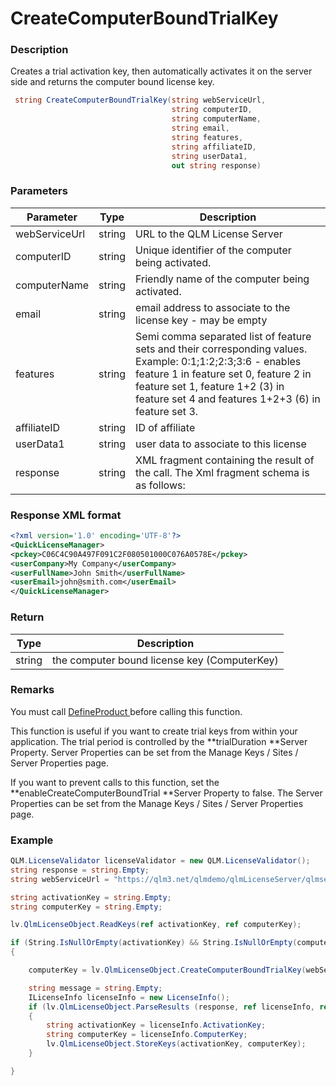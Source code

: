 # CreateComputerBoundTrialKey

### Description

Creates a trial activation key, then automatically activates it on the server side and returns the computer bound license key.

```csharp
 string CreateComputerBoundTrialKey(string webServiceUrl, 
                                    string computerID, 
                                    string computerName, 
                                    string email, 
                                    string features, 
                                    string affiliateID, 
                                    string userData1, 
                                    out string response)


```

### Parameters

| Parameter     |  Type  | Description                                                                                                                                                                                                                                    |
| ------------- | :----: | ---------------------------------------------------------------------------------------------------------------------------------------------------------------------------------------------------------------------------------------------- |
| webServiceUrl | string | URL to the QLM License Server                                                                                                                                                                                                                  |
| computerID    | string | Unique identifier of the computer being activated.                                                                                                                                                                                             |
| computerName  | string | Friendly name of the computer being activated.                                                                                                                                                                                                 |
| email         | string | email address to associate to the license key - may be empty                                                                                                                                                                                   |
| features      | string | Semi comma separated list of feature sets and their corresponding values. Example: 0:1;1:2;2:3;3:6 - enables feature 1 in feature set 0, feature 2 in feature set 1, feature 1+2 (3) in feature set 4 and features 1+2+3 (6) in feature set 3. |
| affiliateID   | string | ID of affiliate                                                                                                                                                                                                                                |
| userData1     | string | user data to associate to this license                                                                                                                                                                                                         |
| response      | string | XML fragment containing the result of the call. The Xml fragment schema is as follows:                                                                                                                                                         |

### Response XML format

```xml
<?xml version='1.0' encoding='UTF-8'?>
<QuickLicenseManager>
<pckey>C06C4C90A497F091C2F080501000C076A0578E</pckey>
<userCompany>My Company</userCompany>
<userFullName>John Smith</userFullName>
<userEmail>john@smith.com</userEmail>
</QuickLicenseManager>

```

### Return

| Type   | Description                                  |
| ------ | -------------------------------------------- |
| string | the computer bound license key (ComputerKey) |

### Remarks

You must call [DefineProduct ](https://soraco.readme.io/reference/defineproduct)before calling this function.

This function is useful if you want to create trial keys from within your application. The trial period is controlled by the \*\*trialDuration \*\*Server Property. Server Properties can be set from the Manage Keys / Sites / Server Properties page.

If you want to prevent calls to this function, set the \*\*enableCreateComputerBoundTrial \*\*Server Property to false. The Server Properties can be set from the Manage Keys / Sites / Server Properties page.

### Example

```c#
QLM.LicenseValidator licenseValidator = new QLM.LicenseValidator();
string response = string.Empty;
string webServiceUrl = "https://qlm3.net/qlmdemo/qlmLicenseServer/qlmservice.asmx";

string activationKey = string.Empty;
string computerKey = string.Empty;

lv.QlmLicenseObject.ReadKeys(ref activationKey, ref computerKey);

if (String.IsNullOrEmpty(activationKey) && String.IsNullOrEmpty(computerKey))
{

    computerKey = lv.QlmLicenseObject.CreateComputerBoundTrialKey(webServiceUrl,         Environment.MachineName, Environment.MachineName, "None", string.Empty, string.Empty, string.Empty, out response); 

    string message = string.Empty;
    ILicenseInfo licenseInfo = new LicenseInfo();
    if (lv.QlmLicenseObject.ParseResults (response, ref licenseInfo, ref message))
    {
        string activationKey = licenseInfo.ActivationKey;
        string computerKey = licenseInfo.ComputerKey;
        lv.QlmLicenseObject.StoreKeys(activationKey, computerKey);
    }

}
```
